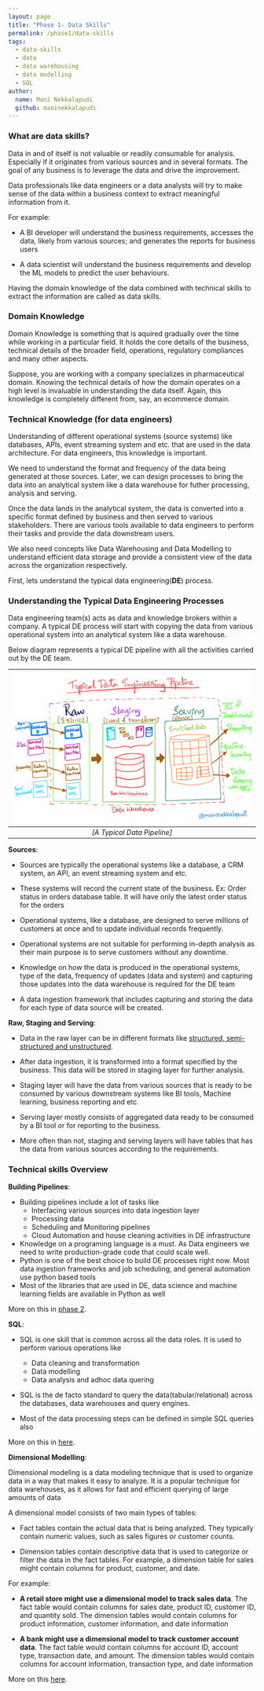 ```yaml
---
layout: page
title: "Phase 1- Data Skills"
permalink: /phase1/data-skills
tags: 
  - data-skills
  - data
  - data warehousing
  - data modelling
  - SQL
author:
  name: Mani Nekkalapudi
  github: maninekkalapudi
---
```


### What are data skills?

Data in and of itself is not valuable or readily consumable for analysis. Especially if it originates from various sources and in several formats. The goal of any business is to leverage the data and drive the improvement.

Data professionals like data engineers or a data analysts will try to make sense of the data within a business context to extract meaningful information from it.

For example:

- A BI developer will understand the business requirements, accesses the data, likely from various sources; and generates the reports for business users

- A data scientist will understand the business requirements and develop the ML models to predict the user behaviours.

Having the domain knowledge of the data combined with technical skills to extract the information are called as data skills.

### Domain Knowledge

Domain Knowledge is something that is aquired gradually over the time while working in a particular field. It holds the core details of the business, technical details of the broader field, operations, regulatory compliances and many other aspects.

Suppose, you are working with a company specializes in pharmaceutical domain. Knowing the technical details of how the domain operates on a high level is invaluable in understanding the data itself. Again, this knowledge is completely different from, say, an ecommerce domain.

### Technical Knowledge (for data engineers)

Understanding of different operational systems (source systems) like databases, APIs, event streaming system and etc. that are used in the data architecture. For data engineers, this knowledge is important.

We need to understand the format and frequency of the data being generated at those sources. Later, we can design processes to bring the data into an analytical system like a data warehouse for futher processing, analysis and serving.

Once the data lands in the analytical system, the data is converted into a specific format defined by business and then served to various stakeholders. There are various tools available to data engineers to perform their tasks and provide the data downstream users.

We also need concepts like Data Warehousing and Data Modelling to understand efficient data storage and provide a consistent view of the data across the organization respectively.

First, lets understand the typical data engineering(**DE**) process.

### Understanding the Typical Data Engineering Processes

Data engineering team(s) acts as data and knowledge brokers within a company. A typical DE process will start with copying the data from various operational system into an analytical system like a data warehouse.

Below diagram represents a typical DE pipeline with all the activities carried out by the DE team.

| ![Structured Data](../assets/img/../../../assets/img/data-skills.md/typicaldatapipeline.png) |
|:--:|
| *[A Typical Data Pipeline]*|

**Sources**:

- Sources are typically the operational systems like a database, a CRM system, an API, an event streaming system and etc.

- These systems will record the current state of the business. Ex: Order status in orders database table. It will have only the latest order status for the orders

- Operational systems, like a database, are designed to serve millions of customers at once and to update individual records frequently.

- Operational systems are not suitable for performing in-depth analysis as their main purpose is to serve customers without any downtime.

- Knowledge on how the data is produced in the operational systems, type of the data, frequency of updates (data and system) and capturing those updates into the data warehouse is required for the DE team

- A data ingestion framework that includes capturing and storing the data for each type of data source will be created.

**Raw, Staging and Serving**:

- Data in the raw layer can be in different formats like [structured, semi-structured and unstructured](https://k21academy.com/microsoft-azure/dp-900/structured-data-vs-unstructured-data-vs-semi-structured-data/).

- After data ingestion, it is transformed into a format specified by the business. This data will be stored in staging layer for further analysis.

- Staging layer will have the data from various sources that is ready to be consumed by various downstream systems like BI tools, Machine learning, business reporting and etc.

- Serving layer mostly consists of aggregated data ready to be consumed by a BI tool or for reporting to the business.

- More often than not, staging and serving layers will have tables that has the data from various sources according to the requirements.

### Technical skills Overview

**Building Pipelines**:

- Building pipelines include a lot of tasks like
  - Interfacing various sources into data ingestion layer
  - Processing data
  - Scheduling and Monitoring pipelines
  - Cloud Automation and house cleaning activities in DE infrastructure
- Knowledge on a programing language is a must. As Data engineers we need to write production-grade code that could scale well.
- Python is one of the best choice to build DE processes right now. Most data ingestion frameworks and job scheduling, and general automation use python based tools
- Most of the libraries that are used in DE, data science and machine learning fields are available in Python as well

More on this in [phase 2](https://www.learndataengineering.guide/docs/phase2/programming-skills).

**SQL**:

- SQL is one skill that is common across all the data roles. It is used to perform various operations like
  - Data cleaning and transformation
  - Data modelling
  - Data analysis and adhoc data quering

- SQL is the de facto standard to query the data(tabular/relational) across the databases, data warehouses and query engines.
- Most of the data processing steps can be defined in simple SQL queries also

More on this in [here](https://www.learndataengineering.guide/phase1/sql).

**Dimensional Modelling**:

Dimensional modeling is a data modeling technique that is used to organize data in a way that makes it easy to analyze. It is a popular technique for data warehouses, as it allows for fast and efficient querying of large amounts of data

A dimensional model consists of two main types of tables:

- Fact tables contain the actual data that is being analyzed. They typically contain numeric values, such as sales figures or customer counts.

- Dimension tables contain descriptive data that is used to categorize or filter the data in the fact tables. For example, a dimension table for sales might contain columns for product, customer, and date.

For example:

- **A retail store might use a dimensional model to track sales data**. The fact table would contain columns for sales date, product ID, customer ID, and quantity sold. The dimension tables would contain columns for product information, customer information, and date information

- **A bank might use a dimensional model to track customer account data**. The fact table would contain columns for account ID, account type, transaction date, and amount. The dimension tables would contain columns for account information, transaction type, and date information

More on this [here](https://www.learndataengineering.guide/phase1/dimensional-modelling).
